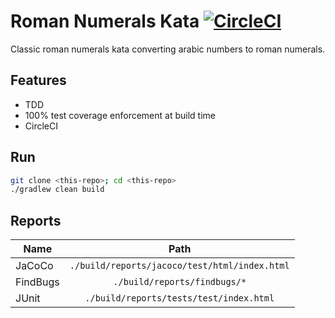# Roman Numerals Kata [![CircleCI](https://circleci.com/gh/luiscarlin/roman-numerals-kata/tree/master.svg?style=svg)](https://circleci.com/gh/luiscarlin/roman-numerals-kata/tree/master)

Classic roman numerals kata converting arabic numbers to roman numerals.


## Features

- TDD
- 100% test coverage enforcement at build time
- CircleCI

## Run

```bash
git clone <this-repo>; cd <this-repo>
./gradlew clean build
```

## Reports

| Name     | Path                                          |
| -------- |:---------------------------------------------:|
| JaCoCo   | `./build/reports/jacoco/test/html/index.html` |
| FindBugs | `./build/reports/findbugs/*`                  |
| JUnit    | `./build/reports/tests/test/index.html`       |